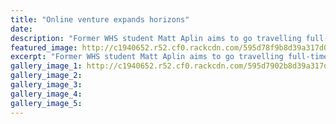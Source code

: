 ```yaml
---
title: "Online venture expands horizons"
date: 
description: "Former WHS student Matt Aplin aims to go travelling full-time while running an online business..."
featured_image: http://c1940652.r52.cf0.rackcdn.com/595d78f9b8d39a317d00064c/Matt-Aplin-photo-1-chron-july-2017.jpg
excerpt: "Former WHS student Matt Aplin aims to go travelling full-time while running an online business."
gallery_image_1: http://c1940652.r52.cf0.rackcdn.com/595d7902b8d39a317d00064e/Matt-Aplin-photo-2-chron-july-2017.jpg
gallery_image_2: 
gallery_image_3: 
gallery_image_4: 
gallery_image_5: 
---
```

